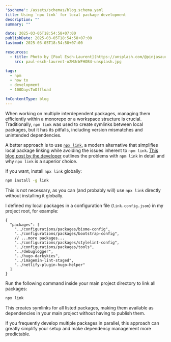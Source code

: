 ```yaml
---
'$schema': /assets/schemas/blog.schema.yaml
title: Using `npx link` for local package development
description: ""
summary: ""

date: 2025-03-05T18:54:58+07:00
publishDate: 2025-03-05T18:54:58+07:00
lastmod: 2025-03-05T18:54:58+07:00

resources:
  - title: Photo by [Paul Esch-Laurent](https://unsplash.com/@pinjasaur) via [Unsplash](https://unsplash.com/)
    src: paul-esch-laurent-oZMUrWFHOB4-unsplash.jpg

tags:
  - npm
  - how to
  - development
  - 100DaysToOffload

fmContentType: blog
---
```


When working on multiple interdependent packages, managing them efficiently within a monorepo or a workspace structure is crucial. Traditionally, `npm link` was used to create symlinks between local packages, but it has its pitfalls, including version mismatches and unintended dependencies.

A better approach is to use [`npx link`](https://www.npmjs.com/package/link), a modern alternative that simplifies local package linking while avoiding the issues inherent to `npm link`. [This blog post by the developer](https://hirok.io/posts/avoid-npm-link) outlines the problems with `npm link` in detail and why `npx link` is a superior choice.

If you want, install `npx link` globally:

```bash
npm install -g link
```

This is not necessary, as you can (and probably will) use `npx link` directly without installing it globally.

I defined my local packages in a configuration file (`link.config.json`) in my project root, for example:

```jsonc
{
  "packages": [
    "../configurations/packages/biome-config",
    "../configurations/packages/bootstrap-config",
    // ...more packages...
    "../configurations/packages/stylelint-config",
    "../configurations/packages/tools",
    "../debuglogger",
    "../hugo-darkskies",
    "../imagemin-lint-staged",
    "../netlify-plugin-hugo-helper"
  ]
}
```

Run the following command inside your main project directory to link all packages:

```bash
npx link
```

This creates symlinks for all listed packages, making them available as dependencies in your main project without having to publish them.

If you frequently develop multiple packages in parallel, this approach can greatly simplify your setup and make dependency management more predictable.
